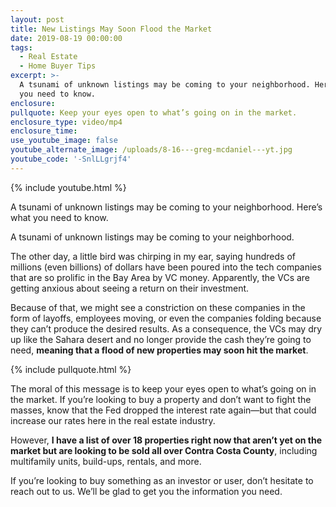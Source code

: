 ```yaml
---
layout: post
title: New Listings May Soon Flood the Market
date: 2019-08-19 00:00:00
tags:
  - Real Estate
  - Home Buyer Tips
excerpt: >-
  A tsunami of unknown listings may be coming to your neighborhood. Here’s what
  you need to know.
enclosure:
pullquote: Keep your eyes open to what’s going on in the market.
enclosure_type: video/mp4
enclosure_time:
use_youtube_image: false
youtube_alternate_image: /uploads/8-16---greg-mcdaniel---yt.jpg
youtube_code: '-SnlLLgrjf4'
---
```


{% include youtube.html %}

A tsunami of unknown listings may be coming to your neighborhood. Here’s what you need to know.

A tsunami of unknown listings may be coming to your neighborhood.

The other day, a little bird was chirping in my ear, saying hundreds of millions (even billions) of dollars have been poured into the tech companies that are so prolific in the Bay Area by VC money. Apparently, the VCs are getting anxious about seeing a return on their investment.

Because of that, we might see a constriction on these companies in the form of layoffs, employees moving, or even the companies folding because they can’t produce the desired results. As a consequence, the VCs may dry up like the Sahara desert and no longer provide the cash they’re going to need, **meaning that a flood of new properties may soon hit the market**.

{% include pullquote.html %}

The moral of this message is to keep your eyes open to what’s going on in the market. If you’re looking to buy a property and don’t want to fight the masses, know that the Fed dropped the interest rate again—but that could increase our rates here in the real estate industry.

However, **I have a list of over 18 properties right now that aren’t yet on the market but are looking to be sold all over Contra Costa County**, including multifamily units, build-ups, rentals, and more.

If you’re looking to buy something as an investor or user, don’t hesitate to reach out to us. We’ll be glad to get you the information you need.